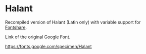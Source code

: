 # Halant

Recompiled version of Halant (Latin only) with variable support for [Fontshare](https://www.fontshare.com/).

Link of the original Google Font.

https://fonts.google.com/specimen/Halant